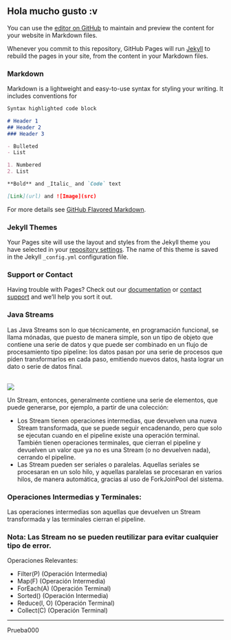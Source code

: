 ## Hola mucho gusto :v 

You can use the [editor on GitHub](https://github.com/dordonez-ute-apdist/dordonez-ute-apdist.github.io/edit/main/index.md) to maintain and preview the content for your website in Markdown files.

Whenever you commit to this repository, GitHub Pages will run [Jekyll](https://jekyllrb.com/) to rebuild the pages in your site, from the content in your Markdown files.

### Markdown

Markdown is a lightweight and easy-to-use syntax for styling your writing. It includes conventions for

```markdown
Syntax highlighted code block

# Header 1
## Header 2
### Header 3

- Bulleted
- List

1. Numbered
2. List

**Bold** and _Italic_ and `Code` text

[Link](url) and ![Image](src)
```

For more details see [GitHub Flavored Markdown](https://guides.github.com/features/mastering-markdown/).

### Jekyll Themes

Your Pages site will use the layout and styles from the Jekyll theme you have selected in your [repository settings](https://github.com/dordonez-ute-apdist/dordonez-ute-apdist.github.io/settings). The name of this theme is saved in the Jekyll `_config.yml` configuration file.

### Support or Contact

Having trouble with Pages? Check out our [documentation](https://docs.github.com/categories/github-pages-basics/) or [contact support](https://github.com/contact) and we’ll help you sort it out.

### Java Streams 
Las Java Streams son lo que técnicamente, en programación funcional, se llama mónadas, que puesto de manera simple, son un tipo de objeto que contiene una serie de datos y que puede ser combinado en un flujo de procesamiento tipo pipeline: los datos pasan por una serie de procesos que piden transformarlos en cada paso, emitiendo nuevos datos, hasta lograr un dato o serie de datos final.

<br>
  <img src= Imágenes/1.jpg>
<br>

Un Stream, entonces, generalmente contiene una serie de elementos, que puede generarse, por ejemplo, a partir de una colección:
 
-	Los Stream tienen operaciones intermedias, que devuelven una nueva Stream transformada, que se puede seguir encadenando, pero que solo se ejecutan cuando en el pipeline existe una operación terminal. También tienen operaciones terminales, que cierran el pipeline y devuelven un valor que ya no es una Stream (o no devuelven nada), cerrando el pipeline.
-	Las Stream pueden ser seriales o paralelas. Aquellas seriales se procesaran en un solo hilo, y aquellas paralelas se procesaran en varios hilos, de manera automática, gracias al uso de ForkJoinPool del sistema. 

### Operaciones Intermedias y Terminales:
Las operaciones intermedias son aquellas que devuelven un Stream transformada y las terminales cierran el pipeline. 
 
### Nota: Las Stream no se pueden reutilizar para evitar cualquier tipo de error. 
Operaciones Relevantes:


-	Filter(P) (Operación Intermedia)
-	Map(F) (Operación Intermedia)
-	ForEach(A) (Operación Terminal)
-	Sorted() (Operación Intermedia)
-	Reduce(I, O) (Operación Terminal)
-	Collect(C) (Operación Terminal)
----------------------------------------------------------------
Prueba000
